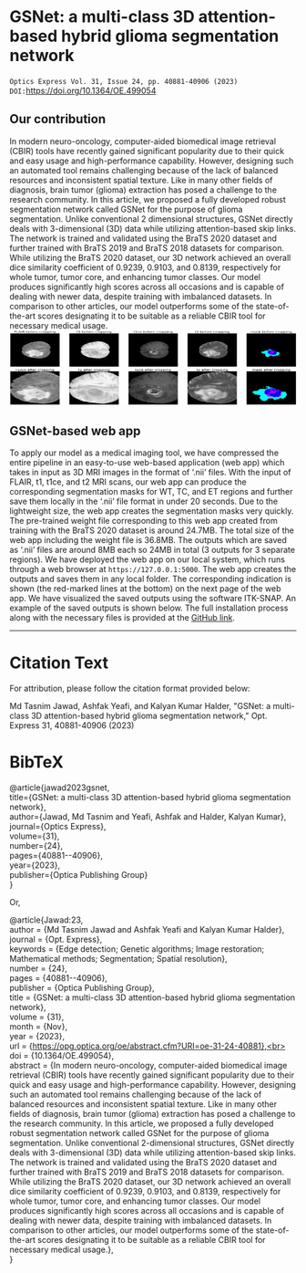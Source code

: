 # GSNet: a multi-class 3D attention-based hybrid glioma segmentation network
`Optics Express Vol. 31, Issue 24, pp. 40881-40906 (2023)`<br>
`DOI:`https://doi.org/10.1364/OE.499054

## Our contribution
In modern neuro-oncology, computer-aided biomedical image retrieval (CBIR) tools have recently gained significant popularity due to their quick and easy usage and high-performance capability. However, designing such an automated tool remains challenging because of the lack of balanced resources and inconsistent spatial texture. Like in many other fields of diagnosis, brain tumor (glioma) extraction has posed a challenge to the research community. In this article, we proposed a fully developed robust segmentation network called GSNet for the purpose of glioma segmentation. Unlike conventional 2 dimensional structures, GSNet directly deals with 3-dimensional (3D) data while utilizing attention-based skip links. The network is trained and validated using the BraTS 2020 dataset and further trained with BraTS 2019 and BraTS 2018 datasets for comparison. While utilizing the BraTS 2020 dataset, our 3D network achieved an overall dice similarity coefficient of 0.9239, 0.9103, and 0.8139, respectively for whole tumor, tumor core, and enhancing tumor classes. Our model produces significantly high scores across all occasions and is capable of dealing with newer data, despite training with imbalanced datasets. In comparison to other articles, our model outperforms some of the state-of-the-art scores designating it to be suitable as a reliable CBIR tool for necessary medical usage.
![Alt Text](extra/converted.gif)
## GSNet-based web app
To apply our model as a medical imaging tool, we have compressed the entire pipeline in an easy-to-use web-based application (web app) which takes in input as 3D MRI images in the format of ‘.nii’ files. With the input of FLAIR, t1, t1ce, and t2 MRI scans, our web app can produce the corresponding segmentation masks for WT, TC, and ET regions and further save them locally in the ‘.nii’ file format in under 20 seconds. Due to the lightweight size, the web app creates the segmentation masks very quickly. The pre-trained weight file corresponding to this web app created from training with the BraTS 2020 dataset is around 24.7MB. The total size of the web app including the weight file is 36.8MB. The outputs which are saved as ‘.nii’ files are around 8MB each so 24MB in total (3 outputs for 3 separate regions). We have deployed the web app on our local system, which runs through a web browser at `https://127.0.0.1:5000`. The web app creates the outputs and saves them in any local folder. The corresponding indication is shown (the red-marked lines at the bottom) on the next page of the web app. We have visualized the saved outputs using the software ITK-SNAP. An example of the saved outputs is shown below. The full installation process along with the necessary files is provided at the [GitHub link](https://github.com/006jawad/GSNet_/tree/main/WebApp).
*****************************************************************************************************************************************
# Citation Text
For attribution, please follow the citation format provided below:<br>

Md Tasnim Jawad, Ashfak Yeafi, and Kalyan Kumar Halder, "GSNet: a multi-class 3D attention-based hybrid glioma segmentation network," Opt. Express 31, 40881-40906 (2023)

# BibTeX
@article{jawad2023gsnet,<br>
  title={GSNet: a multi-class 3D attention-based hybrid glioma segmentation network},<br>
  author={Jawad, Md Tasnim and Yeafi, Ashfak and Halder, Kalyan Kumar},<br>
  journal={Optics Express},<br>
  volume={31},<br>
  number={24},<br>
  pages={40881--40906},<br>
  year={2023},<br>
  publisher={Optica Publishing Group}<br>
}

Or, 

@article{Jawad:23,<br>
author = {Md Tasnim Jawad and Ashfak Yeafi and Kalyan Kumar Halder},<br>
journal = {Opt. Express},<br>
keywords = {Edge detection; Genetic algorithms; Image restoration; Mathematical methods; Segmentation; Spatial resolution},<br>
number = {24},<br>
pages = {40881--40906},<br>
publisher = {Optica Publishing Group},<br>
title = {GSNet: a multi-class 3D attention-based hybrid glioma segmentation network},<br>
volume = {31},<br>
month = {Nov},<br>
year = {2023},<br>
url = {https://opg.optica.org/oe/abstract.cfm?URI=oe-31-24-40881},<br>
doi = {10.1364/OE.499054},<br>
abstract = {In modern neuro-oncology, computer-aided biomedical image retrieval (CBIR) tools have recently gained significant popularity due to their quick and easy usage and high-performance capability. However, designing such an automated tool remains challenging because of the lack of balanced resources and inconsistent spatial texture. Like in many other fields of diagnosis, brain tumor (glioma) extraction has posed a challenge to the research community. In this article, we proposed a fully developed robust segmentation network called GSNet for the purpose of glioma segmentation. Unlike conventional 2-dimensional structures, GSNet directly deals with 3-dimensional (3D) data while utilizing attention-based skip links. The network is trained and validated using the BraTS 2020 dataset and further trained with BraTS 2019 and BraTS 2018 datasets for comparison. While utilizing the BraTS 2020 dataset, our 3D network achieved an overall dice similarity coefficient of 0.9239, 0.9103, and 0.8139, respectively for whole tumor, tumor core, and enhancing tumor classes. Our model produces significantly high scores across all occasions and is capable of dealing with newer data, despite training with imbalanced datasets. In comparison to other articles, our model outperforms some of the state-of-the-art scores designating it to be suitable as a reliable CBIR tool for necessary medical usage.},<br>
}
